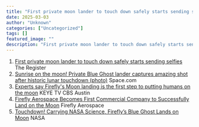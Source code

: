 ```yaml
---
title: "First private moon lander to touch down safely starts sending selfies - The Register"
date: 2025-03-03
author: "Unknown"
categories: ["Uncategorized"]
tags: []
featured_image: ""
description: "First private moon lander to touch down safely starts sending selfies&nbsp;&nbsp;The RegisterSunrise on the moon! Private Blue Ghost lander captures amazing sho..."
---
```


  1. [First private moon lander to touch down safely starts sending selfies](https://news.google.com/rss/articles/CBMie0FVX3lxTE1tSWItbGZ3TnNzYnFkSFRvT3JXRkpFQ0VvZzBfOE5zZkdfVExzVFZ0SnIxTlRWVXdRM1VCeW9vWXBrM05WcGdja1V1Q2gwUVAyR1ZlZjNfak5LUFBoN0Vza0RkcW5RQks3Rm5vbHlzNHFQNEJsVkdUczg2ONIBgAFBVV95cUxNRlYtSWNlbHUzTVZ0amZfb3pZNHdrQU9JNUlyUXlLRWlmUW9fSk5rUXItVk56M1BUQWRoQ1FjakZRN1ZTcUZTYkpyLUlsZnR0aHFUdWRVRHloVUJ0d1VpNU1sVjdWQmRrcVpXbnZxRXJtVFpZT2NqS1VVaGlJR2s5SA?oc=5)  The Register
  2. [Sunrise on the moon! Private Blue Ghost lander captures amazing shot after historic lunar touchdown (photo)](https://news.google.com/rss/articles/CBMi3AFBVV95cUxPdXZnOEM4Y3RtMHRhZk5mU2htWmhwUzRtVFpKOU9XYlRyV0ExU25tMkJKQmV0MGQyS2VybXBvbUl3YzVCMUVYdW5WM29xMlA3VDdZeEZZNnRtaXlyVzNzakVTTEs3NFR1R0FaOC00QUt6al9mdHhwZWF3YW9WT2t4ay1uRWxNMHNtT2hfSzNpOENLQjZtWkNUeTAxcW9iNUIzejNsRXJjNWlmZ0FaZ3NaYTA3TnAyZWZaZExLeU9YWFJqMWcwR2ZFQXlhRkNwaTNwclNWSlBYUXFwQ0pk?oc=5)  Space.com
  3. [Experts say Firefly's Moon landing is the first step to putting humans on the moon](https://news.google.com/rss/articles/CBMitAFBVV95cUxNX1NKd09TYWtKc1pGUzVJcnh2UmVrX0w2YlgwaThBXzJIU0NRbDhCQ3RNOUt4dlV6QTVUcnJPejdUTUZGN1d6ZnlXM21BU0FEbGZDWnJTUnl2V2hwLXNHNi1vR3ljUzFrWmt6cDdGQUV6VnpCRS1mN3NrVEgtZXdsNjVjRTFLRGFNLS1JdlBDeDZ1OE51R1lwNm8zLWVyRE9oOE5wVWlvS1pjRWNKYU14M2pVV0_SAboBQVVfeXFMTWpvdXFHUDdWMkhtNHE3MFJIbm5vNnRvRVpSdDBZOW9LbGZFZDFRbGxFR3kxNk01aGpUM3JWbUVXQUdwaDlFU3JabWRmcVpLYjk4N3MyY09IQ1VSa2lxbkY5allabl9CbWhWNUlNclN5RGZnQnVzTDM3bmREVFlBcWN5bkg0VERERjlUb3NFRTFxekdTaWM1Wk1fMk1mN19vQ19rTmJxWnRWamthaWZHZmpRZ1E5STJ4bHFR?oc=5)  KEYE TV CBS Austin
  4. [Firefly Aerospace Becomes First Commercial Company to Successfully Land on the Moon](https://news.google.com/rss/articles/CBMitAFBVV95cUxOZHRQbkF5UHdDaEN4a01wa1k3TUJVb1pXZUNLdHRrVGM5YmpOdi1xajlRTWcta0MwektLcDhaN2NkS3h5NUpxR2JTZnB0anNVVEgtWU00SnVTbHNCb2tFdFZXczJERXhrSmhmVzdBMHVYN05waUJDWmYzc0luSU5QSlM2QlFaaGU4SU43REZUUW1MUVFWVW5zLXVxdHMzSFVBN2JNWFFZbnVTZ2h0VjR4aEx3QmQ?oc=5)  Firefly Aerospace
  5. [Touchdown! Carrying NASA Science, Firefly’s Blue Ghost Lands on Moon](https://news.google.com/rss/articles/CBMiogFBVV95cUxOTU0yWVM4LUNRMkZXX0M5T3cxT0F1Mnl6c3FnRzlvU1FMN3YwT055eDhSa1FMLU4wZzRNWlhiZHM2V21Ebk1zUnZDNTkybWItdVJCd3hTSlQ0UHhfZW8yZVFpS3d1akUxYVVNd3lTWWpRczdhX3dVQjJrWmhFMjZOck1JUHZlR3hIS2ZHaDdQWWsyZktWR2xVbDF3WmY1ZS04SXc?oc=5)  NASA



